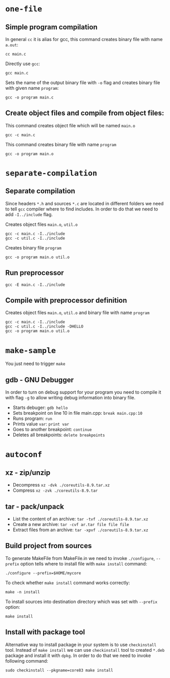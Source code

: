 # `one-file`

## Simple program compilation

In general `cc` it is alias for gcc, this command creates binary file with name `a.out`:
```
cc main.c
```

Directly use `gcc`:
```
gcc main.c
```

Sets the name of the output binary file with `-o` flag and creates binary file with given name `program`:
```
gcc -o program main.c
```

## Create object files and compile from object files:

This command creates object file which will be named `main.o`
```
gcc -c main.c
```

This command creates binary file with name `program`
```
gcc -o program main.o
```

# `separate-compilation`

## Separate compilation

Since headers `*.h` and sources `*.c` are located in different folders we need to tell `gcc` compiler where to find includes. In order to do that we need to add `-I../include` flag.

Creates object files `main.o`, `util.o`
```
gcc -c main.c -I../include
gcc -c util.c -I../include
```

Creates binary file `program`
```
gcc -o program main.o util.o
```

## Run preprocessor

```
gcc -E main.c -I../include
```

## Compile with preprocessor definition

Creates object files `main.o`, `util.o` and binary file with name `program`
```
gcc -c main.c -I../include
gcc -c util.c -I../include -DHELLO
gcc -o program main.o util.o
```

# `make-sample`

You just need to trigger `make`

## gdb - GNU Debugger

In order to turn on debug support for your program you need to compile it with flag `-g` to allow writing debug information into binary file.

- Starts debuger: `gdb hello`
- Sets breakpoint on line 10 in file main.cpp: `break main.cpp:10`
- Runs program: `run`
- Prints value `var`: `print var`
- Goes to another breakpoint: `continue`
- Deletes all breakpoints: `delete breakpoints`

# `autoconf`

## xz - zip/unzip

- Decompress `xz -dvk ./coreutils-8.9.tar.xz`
- Compress `xz -zvk ./coreutils-8.9.tar`


## tar - pack/unpack

- List the content of an archive: `tar -tvf ./coreutils-8.9.tar.xz`
- Create a new archive: `tar -cvf ar.tar file file file`
- Extract files from an archive: `tar -xpvf ./coreutils-8.9.tar.xz`

## Build project from sources

To generate MakeFile from MakeFile.in we need to invoke `./configure`, `--prefix` option tells where to install file with `make install` command:

`./configure --prefix=$HOME/mycore`

To check whether `make install` command works correctly:

`make -n install`

To install sources into destination directory which was set with `--prefix` option:

`make install`

## Install with package tool

Alternative way to install package in your system is to use `checkinstall` tool. Instead of `make install` we can use `checkinstall` tool to created `*.deb` package and install it with `dpkg`. In order to do that we need to invoke following command:
```
sudo checkinstall --pkgname=core83 make install
```
